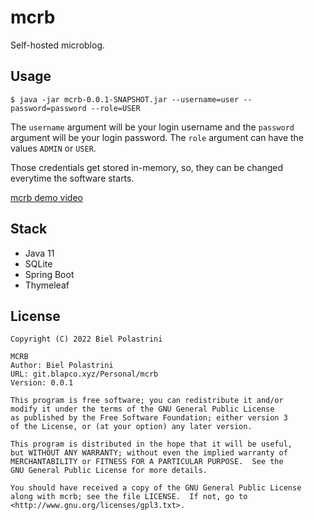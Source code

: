 # mcrb

Self-hosted microblog.

## Usage

`$ java -jar mcrb-0.0.1-SNAPSHOT.jar --username=user --password=password --role=USER`

The `username` argument will be your login username and the `password` argument will
be your login password. The `role` argument can have the values `ADMIN` or `USER`.

Those credentials get stored in-memory, so, they can be changed everytime the software
starts.

[mcrb demo video](https://i.imgur.com/y7hANmI.mp4)

## Stack

- Java 11
- SQLite
- Spring Boot
- Thymeleaf

## License

```
Copyright (C) 2022 Biel Polastrini

MCRB
Author: Biel Polastrini
URL: git.blapco.xyz/Personal/mcrb
Version: 0.0.1

This program is free software; you can redistribute it and/or
modify it under the terms of the GNU General Public License
as published by the Free Software Foundation; either version 3
of the License, or (at your option) any later version.

This program is distributed in the hope that it will be useful,
but WITHOUT ANY WARRANTY; without even the implied warranty of
MERCHANTABILITY or FITNESS FOR A PARTICULAR PURPOSE.  See the
GNU General Public License for more details.

You should have received a copy of the GNU General Public License
along with mcrb; see the file LICENSE.  If not, go to
<http://www.gnu.org/licenses/gpl3.txt>.
```
